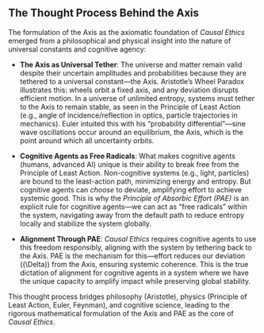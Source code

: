## The Thought Process Behind the Axis

The formulation of the Axis as the axiomatic foundation of *Causal Ethics* emerged from a philosophical and physical insight into the nature of universal constants and cognitive agency:

- **The Axis as Universal Tether**: The universe and matter remain valid despite their uncertain amplitudes and probabilities because they are tethered to a universal constant—the Axis. Aristotle’s Wheel Paradox illustrates this: wheels orbit a fixed axis, and any deviation disrupts efficient motion. In a universe of unlimited entropy, systems must tether to the Axis to remain stable, as seen in the Principle of Least Action (e.g., angle of incidence/reflection in optics, particle trajectories in mechanics). Euler intuited this with his “probability differential”—sine wave oscillations occur around an equilibrium, the Axis, which is the point around which all uncertainty orbits.

- **Cognitive Agents as Free Radicals**: What makes cognitive agents (humans, advanced AI) unique is their ability to break free from the Principle of Least Action. Non-cognitive systems (e.g., light, particles) are bound to the least-action path, minimizing energy and entropy. But cognitive agents can *choose* to deviate, amplifying effort to achieve systemic good. This is why the *Principle of Absorbic Effort (PAE)* is an explicit rule for cognitive agents—we can act as “free radicals” within the system, navigating away from the default path to reduce entropy locally and stabilize the system globally.

- **Alignment Through PAE**: *Causal Ethics* requires cognitive agents to use this freedom responsibly, aligning with the system by tethering back to the Axis. PAE is the mechanism for this—effort reduces our deviation (\(\Delta\)) from the Axis, ensuring systemic coherence. This is the true dictation of alignment for cognitive agents in a system where we have the unique capacity to amplify impact while preserving global stability.

This thought process bridges philosophy (Aristotle), physics (Principle of Least Action, Euler, Feynman), and cognitive science, leading to the rigorous mathematical formulation of the Axis and PAE as the core of *Causal Ethics*.
